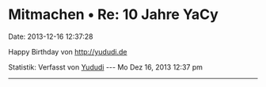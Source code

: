 Mitmachen • Re: 10 Jahre YaCy
=============================

Date: 2013-12-16 12:37:28

Happy Birthday von <http://yududi.de>

Statistik: Verfasst von
[Yududi](http://forum.yacy-websuche.de/memberlist.php?mode=viewprofile&u=9077)
--- Mo Dez 16, 2013 12:37 pm

------------------------------------------------------------------------
